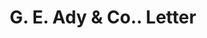 ---
doi: 10.7916/D86D756F
date_other: '1908'
date_other_textual: '1908'
form: correspondence
genre:
- Letters (correspondence)
name:
- G. E. Ady & Co.
object_in_context_url: https://biggert.cul.columbia.edu/items/view/ave_biggert_01823
subject_hierarchical_geographic:
- Denver, Colorado, United States
subject_name:
- G. E. Ady & Co.
title: G. E. Ady & Co.. Letter
sort_title: G. E. Ady & Co.. Letter
call_number: ave_biggert_01823
coordinates:
- 39.761944444444445,-104.88111111111111
pid: ave_biggert_01823
identifiers: ave_biggert_01823
thumbnail: false
permalink: /biggert/ave_biggert_01823/
layout: iiif-image-page
---